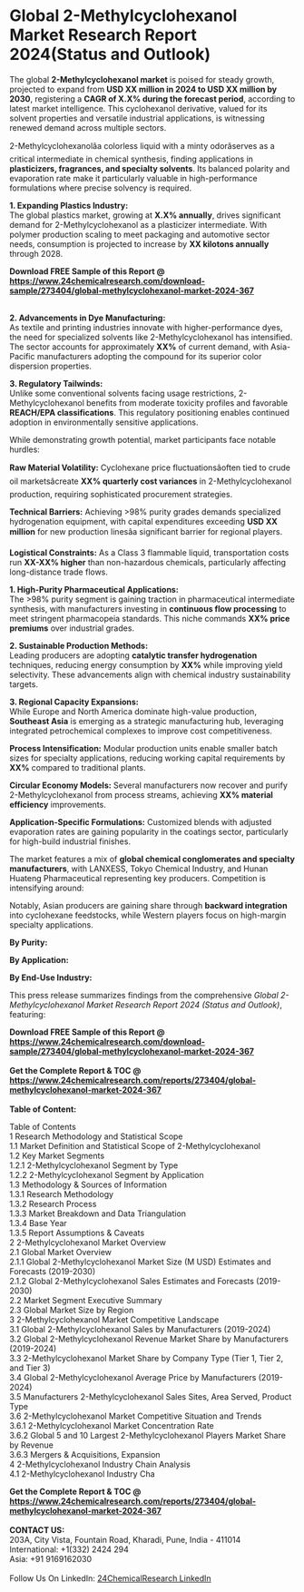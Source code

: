 <h1>Global 2-Methylcyclohexanol Market Research Report 2024(Status and Outlook)</h1><p>The global <strong>2-Methylcyclohexanol market</strong> is poised for steady growth, projected to expand from <strong>USD XX million in 2024 to USD XX million by 2030</strong>, registering a <strong>CAGR of X.X% during the forecast period</strong>, according to latest market intelligence. This cyclohexanol derivative, valued for its solvent properties and versatile industrial applications, is witnessing renewed demand across multiple sectors.</p><p>2-Methylcyclohexanolâa colorless liquid with a minty odorâserves as a critical intermediate in chemical synthesis, finding applications in <strong>plasticizers, fragrances, and specialty solvents</strong>. Its balanced polarity and evaporation rate make it particularly valuable in high-performance formulations where precise solvency is required.</p><p><strong>1. Expanding Plastics Industry:</strong><br>
The global plastics market, growing at <strong>X.X% annually</strong>, drives significant demand for 2-Methylcyclohexanol as a plasticizer intermediate. With polymer production scaling to meet packaging and automotive sector needs, consumption is projected to increase by <strong>XX kilotons annually</strong> through 2028.</p><div><b>Download FREE Sample of this Report @ 
            <a href="https://www.24chemicalresearch.com/download-sample/273404/global-methylcyclohexanol-market-2024-367">
            https://www.24chemicalresearch.com/download-sample/273404/global-methylcyclohexanol-market-2024-367</a></b></div><br><p><strong>2. Advancements in Dye Manufacturing:</strong><br>
As textile and printing industries innovate with higher-performance dyes, the need for specialized solvents like 2-Methylcyclohexanol has intensified. The sector accounts for approximately <strong>XX%</strong> of current demand, with Asia-Pacific manufacturers adopting the compound for its superior color dispersion properties.</p><p><strong>3. Regulatory Tailwinds:</strong><br>
Unlike some conventional solvents facing usage restrictions, 2-Methylcyclohexanol benefits from moderate toxicity profiles and favorable <strong>REACH/EPA classifications</strong>. This regulatory positioning enables continued adoption in environmentally sensitive applications.</p><p>While demonstrating growth potential, market participants face notable hurdles:</p><p><strong>Raw Material Volatility:</strong> Cyclohexane price fluctuationsâoften tied to crude oil marketsâcreate <strong>XX% quarterly cost variances</strong> in 2-Methylcyclohexanol production, requiring sophisticated procurement strategies.</p><p><strong>Technical Barriers:</strong> Achieving &gt;98% purity grades demands specialized hydrogenation equipment, with capital expenditures exceeding <strong>USD XX million</strong> for new production linesâa significant barrier for regional players.</p><p><strong>Logistical Constraints:</strong> As a Class 3 flammable liquid, transportation costs run <strong>XX-XX% higher</strong> than non-hazardous chemicals, particularly affecting long-distance trade flows.</p><p><strong>1. High-Purity Pharmaceutical Applications:</strong><br>
The &gt;98% purity segment is gaining traction in pharmaceutical intermediate synthesis, with manufacturers investing in <strong>continuous flow processing</strong> to meet stringent pharmacopeia standards. This niche commands <strong>XX% price premiums</strong> over industrial grades.</p><p><strong>2. Sustainable Production Methods:</strong><br>
Leading producers are adopting <strong>catalytic transfer hydrogenation</strong> techniques, reducing energy consumption by <strong>XX%</strong> while improving yield selectivity. These advancements align with chemical industry sustainability targets.</p><p><strong>3. Regional Capacity Expansions:</strong><br>
While Europe and North America dominate high-value production, <strong>Southeast Asia</strong> is emerging as a strategic manufacturing hub, leveraging integrated petrochemical complexes to improve cost competitiveness.</p><p><strong>Process Intensification:</strong> Modular production units enable smaller batch sizes for specialty applications, reducing working capital requirements by <strong>XX%</strong> compared to traditional plants.</p><p><strong>Circular Economy Models:</strong> Several manufacturers now recover and purify 2-Methylcyclohexanol from process streams, achieving <strong>XX% material efficiency</strong> improvements.</p><p><strong>Application-Specific Formulations:</strong> Customized blends with adjusted evaporation rates are gaining popularity in the coatings sector, particularly for high-build industrial finishes.</p><p>The market features a mix of <strong>global chemical conglomerates and specialty manufacturers</strong>, with LANXESS, Tokyo Chemical Industry, and Hunan Huateng Pharmaceutical representing key producers. Competition is intensifying around:</p><p>Notably, Asian producers are gaining share through <strong>backward integration</strong> into cyclohexane feedstocks, while Western players focus on high-margin specialty applications.</p><p><strong>By Purity:</strong></p><p><strong>By Application:</strong></p><p><strong>By End-Use Industry:</strong></p><p>This press release summarizes findings from the comprehensive <em>Global 2-Methylcyclohexanol Market Research Report 2024 (Status and Outlook)</em>, featuring:</p><div><b>Download FREE Sample of this Report @ 
            <a href="https://www.24chemicalresearch.com/download-sample/273404/global-methylcyclohexanol-market-2024-367">
            https://www.24chemicalresearch.com/download-sample/273404/global-methylcyclohexanol-market-2024-367</a></b></div><br><div><b>Get the Complete Report & TOC @ 
            <a href="https://www.24chemicalresearch.com/reports/273404/global-methylcyclohexanol-market-2024-367">
            https://www.24chemicalresearch.com/reports/273404/global-methylcyclohexanol-market-2024-367</a></b></div><br>
            <b>Table of Content:</b><p>Table of Contents<br />
1 Research Methodology and Statistical Scope<br />
1.1 Market Definition and Statistical Scope of 2-Methylcyclohexanol<br />
1.2 Key Market Segments<br />
1.2.1 2-Methylcyclohexanol Segment by Type<br />
1.2.2 2-Methylcyclohexanol Segment by Application<br />
1.3 Methodology & Sources of Information<br />
1.3.1 Research Methodology<br />
1.3.2 Research Process<br />
1.3.3 Market Breakdown and Data Triangulation<br />
1.3.4 Base Year<br />
1.3.5 Report Assumptions & Caveats<br />
2 2-Methylcyclohexanol Market Overview<br />
2.1 Global Market Overview<br />
2.1.1 Global 2-Methylcyclohexanol Market Size (M USD) Estimates and Forecasts (2019-2030)<br />
2.1.2 Global 2-Methylcyclohexanol Sales Estimates and Forecasts (2019-2030)<br />
2.2 Market Segment Executive Summary<br />
2.3 Global Market Size by Region<br />
3 2-Methylcyclohexanol Market Competitive Landscape<br />
3.1 Global 2-Methylcyclohexanol Sales by Manufacturers (2019-2024)<br />
3.2 Global 2-Methylcyclohexanol Revenue Market Share by Manufacturers (2019-2024)<br />
3.3 2-Methylcyclohexanol Market Share by Company Type (Tier 1, Tier 2, and Tier 3)<br />
3.4 Global 2-Methylcyclohexanol Average Price by Manufacturers (2019-2024)<br />
3.5 Manufacturers 2-Methylcyclohexanol Sales Sites, Area Served, Product Type<br />
3.6 2-Methylcyclohexanol Market Competitive Situation and Trends<br />
3.6.1 2-Methylcyclohexanol Market Concentration Rate<br />
3.6.2 Global 5 and 10 Largest 2-Methylcyclohexanol Players Market Share by Revenue<br />
3.6.3 Mergers & Acquisitions, Expansion<br />
4 2-Methylcyclohexanol Industry Chain Analysis<br />
4.1 2-Methylcyclohexanol Industry Cha</p><div><b>Get the Complete Report & TOC @ 
            <a href="https://www.24chemicalresearch.com/reports/273404/global-methylcyclohexanol-market-2024-367">
            https://www.24chemicalresearch.com/reports/273404/global-methylcyclohexanol-market-2024-367</a></b></div><br><b>CONTACT US:</b><br>
            203A, City Vista, Fountain Road, Kharadi, Pune, India - 411014<br>
            International: +1(332) 2424 294<br>
            Asia: +91 9169162030 <br><br>
            Follow Us On LinkedIn: <a href="https://www.linkedin.com/company/24chemicalresearch/">24ChemicalResearch LinkedIn</a>